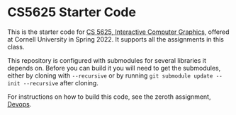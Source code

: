 # CS5625 Starter Code

This is the starter code for [CS 5625, Interactive Computer Graphics](http://www.cs.cornell.edu/courses/cs5625/2022sp/), offered at Cornell University in Spring 2022.  It supports all the assignments in this class.

This repository is configured with submodules for several libraries it depends on.  Before you can build it you will need to get the submodules, either by cloning with `--recursive` or by running `git submodule update --init --recursive` after cloning.

For instructions on how to build this code, see the zeroth assignment, [Devops](http://www.cs.cornell.edu/courses/cs5625/2022sp/assignments/devops.html).

